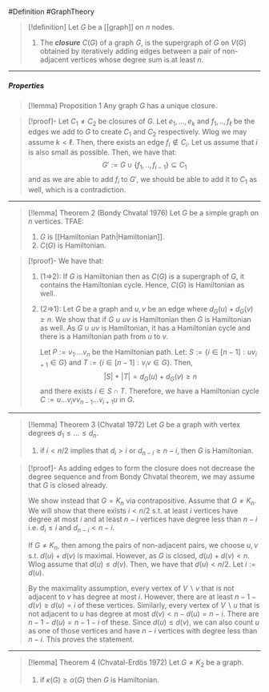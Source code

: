 #Definition #GraphTheory 

> [!definition]
> Let $G$ be a [[graph]] on $n$ nodes.
> 1. The ***closure*** $C(G)$ of a graph $G$, is the supergraph of $G$ on $V(G)$ obtained by iteratively adding edges between a pair of non-adjacent vertices whose degree sum is at least $n$.

---
##### Properties
> [!lemma] Proposition 1
> Any graph $G$ has a unique closure.

> [!proof]-
> Let $C_{1}\neq C_{2}$ be closures of $G$. Let $e_{1},\dots,e_{k}$ and $f_{1},..,f_{\ell}$ be the edges we add to $G$ to create $C_{1}$ and $C_{2}$ respectively. Wlog we may assume $k<\ell$. Then, there exists an edge $f_{i}\notin C_{i}$. Let us assume that $i$ is also small as possible. Then, we have that: $$G':=G\cup \{ f_{1},..,f_{i-1} \}\subseteq C_{1}$$and as we are able to add $f_{i}$ to $G'$, we should be able to add it to $C_{1}$ as well, which is a contradiction. 

---
> [!lemma] Theorem 2 (Bondy Chvatal 1976)
> Let $G$ be a simple graph on $n$ vertices. TFAE:
> 1. $G$ is [[Hamiltonian Path|Hamiltonian]].
> 2. $C(G)$ is Hamiltonian.

> [!proof]-
> We have that:
> 1. (1=>2): If $G$ is Hamiltonian then as $C(G)$ is a supergraph of $G$, it contains the Hamiltonian cycle. Hence, $C(G)$ is Hamiltonian as well.
> 2. (2=>1): Let $G$ be a graph and $u,v$ be an edge where $d_{G}(u)+d_{G}(v)\geq n$. We show that if $G\cup uv$ is Hamiltonian then $G$ is Hamiltonian as well. As $G\cup uv$ is Hamiltonian, it has a Hamiltonian cycle and there is a Hamiltonian path from $u$ to $v$. 
>    
>    Let $P:=v_{1}\dots.v_{n}$ be the Hamiltonian path. Let: $S:=\{ i\in[n-1]: uv_{i+1}\in G\}$ and $T:=\{ i\in[n-1]:v_{i}v\in G \}$. Then, $$\left| S \right| +\left| T \right| =d_{G}(u)+d_{G}(v)\geq n $$and there exists $i\in S\cap T$. Therefore, we have a Hamiltonian cycle $C:=u\dots v_{i}vv_{n-1}\dots v_{i+1}u$ in $G$.

---
> [!lemma] Theorem 3 (Chvatal 1972)
> Let $G$ be a graph with vertex degrees $d_{1}\leq\dots\leq d_{n}$. 
> 1. if $i<n /2$ implies that $d_{i} > i$ or $d_{n-i}\geq n-i$, then $G$ is Hamiltonian.

> [!proof]-
> As adding edges to form the closure does not decrease the degree sequence and from Bondy Chvatal theorem, we may assume that $G$ is closed already. 
> 
> We show instead that $G=K_{n}$ via contrapositive. Assume that $G\neq K_{n}$. We will show that there exists $i<n / 2$ s.t. at least $i$ vertices have degree at most $i$ and at least $n-i$ vertices have degree less than $n-i$ i.e. $d_{i}\leq i$ and $d_{n-i}<n-i$. 
> 
> If $G\neq K_{n}$, then among the pairs of non-adjacent pairs, we choose $u,v$ s.t. $d(u)+d(v)$ is maximal. However, as $G$ is closed, $d(u)+d(v)<n$. Wlog assume that $d(u)\leq d(v)$. Then, we have that $d(u)< n /2$. Let $i:=d(u)$.
> 
> By the maximality assumption, every vertex of $V \backslash v$ that is not adjacent to $v$ has degree at most $i$. However, there are at least $n-1-d(v)\geq d(u)=i$ of these vertices. Similarly, every vertex of $V \backslash u$ that is not adjacent to $u$ has degree at most $d(v)<n-d(u)=n-i$. There are $n-1-d(u)=n-1-i$ of these. Since $d(u)\leq d(v)$, we can also count $u$ as one of those vertices and have $n-i$ vertices with degree less than $n-i$. This proves the statement.


---
> [!lemma] Theorem 4 (Chvatal-Erdös 1972)
> Let $G\neq K_{2}$ be a graph.
> 1. if $\kappa(G)\geq \alpha(G)$ then $G$ is Hamiltonian.